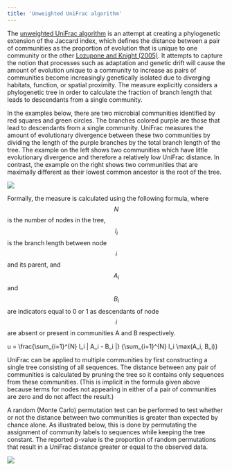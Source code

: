 ```yaml
---
title: 'Unweighted UniFrac algorithm'
---
```

The [unweighted UniFrac
algorithm](unweighted_UniFrac_algorithm) is an attempt at
creating a phylogenetic extension of the Jaccard index, which defines
the distance between a pair of communities as the proportion of
evolution that is unique to one community or the other [Lozupone and
Knight (2005)](https://www.ncbi.nlm.nih.gov/pubmed/16332807). It attempts
to capture the notion that processes such as adaptation and genetic
drift will cause the amount of evolution unique to a community to
increase as pairs of communities become increasingly genetically
isolated due to diverging habitats, function, or spatial proximity. The
measure explicitly considers a phylogenetic tree in order to calculate
the fraction of branch length that leads to descendants from a single
community.

In the examples below, there are two microbial communities identified by
red squares and green circles. The branches colored purple are those
that lead to descendants from a single community. UniFrac measures the
amount of evolutionary divergence between these two communities by
dividing the length of the purple branches by the total branch length of
the tree. The example on the left shows two communities which have
little evolutionary divergence and therefore a relatively low UniFrac
distance. In contrast, the example on the right shows two communities
that are maximally different as their lowest common ancestor is the root
of the tree.

![](https://mothur.s3.us-east-2.amazonaws.com/wiki/unweightedunifracmeasure.jpg)

Formally, the measure is calculated using the following formula, where
$$N$$ is the number of nodes in the tree, $$l_i$$ is the branch length
between node $$i$$ and its parent, and $$A_i$$ and $$B_i$$ are indicators
equal to 0 or 1 as descendants of node $$i$$ are absent or present in
communities A and B respectively.

$$$$u = \frac{\sum_{i=1}^{N} l_i | A_i - B_i |}
{\sum_{i=1}^{N} l_i \max(A_i, B_i)}$$$$

UniFrac can be applied to multiple communities by first constructing a
single tree consisting of all sequences. The distance between any pair
of communities is calculated by pruning the tree so it contains only
sequences from these communities. (This is implicit in the formula given
above because terms for nodes not appearing in either of a pair of
communities are zero and do not affect the result.)

A random (Monte Carlo) permutation test can be performed to test whether
or not the distance between two communities is greater than expected by
chance alone. As illustrated below, this is done by permutating the
assignment of community labels to sequences while keeping the tree
constant. The reported p-value is the proportion of random permutations
that result in a UniFrac distance greater or equal to the observed data.

![](https://mothur.s3.us-east-2.amazonaws.com/wiki/unifracsignificantstest.jpg)
